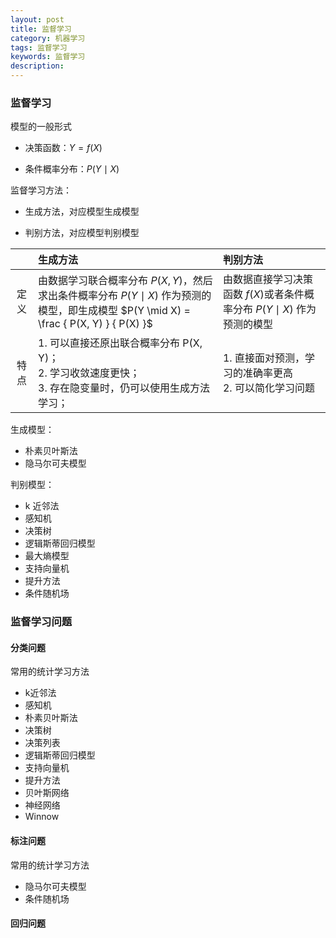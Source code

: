 ```yaml
---
layout: post
title: 监督学习
category: 机器学习
tags: 监督学习
keywords: 监督学习
description:
---
```


### 监督学习

模型的一般形式

- 决策函数：$Y = f \left( X \right)$

- 条件概率分布：$P \left(Y \mid X \right)$

监督学习方法：

- 生成方法，对应模型生成模型

- 判别方法，对应模型判别模型

||生成方法|判别方法|
|:---:|:---|:---|
|定义|由数据学习联合概率分布 $P(X, Y)$，然后求出条件概率分布 $P(Y \mid X)$ 作为预测的模型，即生成模型 $P(Y \mid X) = \frac { P(X, Y) } { P(X) }$|由数据直接学习决策函数 $f(X)$或者条件概率分布 $P(Y \mid X)$ 作为预测的模型|
|特点|1. 可以直接还原出联合概率分布 P(X, Y)；<br>2. 学习收敛速度更快；<br>3. 存在隐变量时，仍可以使用生成方法学习；|1. 直接面对预测，学习的准确率更高<br>2. 可以简化学习问题|

生成模型：

- 朴素贝叶斯法
- 隐马尔可夫模型

判别模型：

- k 近邻法
- 感知机
- 决策树
- 逻辑斯蒂回归模型
- 最大熵模型
- 支持向量机
- 提升方法
- 条件随机场

### 监督学习问题

#### 分类问题

常用的统计学习方法

- k近邻法
- 感知机
- 朴素贝叶斯法
- 决策树
- 决策列表
- 逻辑斯蒂回归模型
- 支持向量机
- 提升方法
- 贝叶斯网络
- 神经网络
- Winnow

#### 标注问题

常用的统计学习方法

- 隐马尔可夫模型
- 条件随机场

#### 回归问题